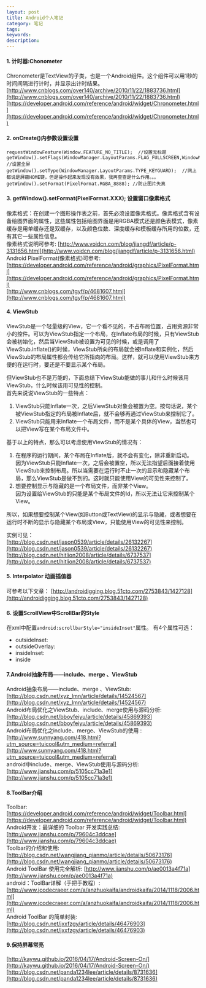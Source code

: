 ```yaml
---
layout: post
title: Android个人笔记
category: 笔记
tags:
keywords:
description:
---
```


#### 1. 计时器:Chonometer
Chronometer是TextView的子类，也是一个Android组件。这个组件可以用1秒的时间间隔进行计时，并显示出计时结果。
[http://www.cnblogs.com/over140/archive/2010/11/22/1883736.html](http://www.cnblogs.com/over140/archive/2010/11/22/1883736.html)
[https://developer.android.com/reference/android/widget/Chronometer.html](https://developer.android.com/reference/android/widget/Chronometer.html)

#### 2. onCreate()内参数设置设置
```
requestWindowFeature(Window.FEATURE_NO_TITLE);  //设置无标题
getWindow().setFlags(WindowManager.LayoutParams.FLAG_FULLSCREEN,WindowManager.LayoutParams.FLAG_FULLSCREEN);  //设置全屏
getWindow().setType(WindowManager.LayoutParams.TYPE_KEYGUARD);  //网上都说是屏蔽HOME键，但是操作起来发现没有效果，我再查查是什么作用。。。
getWindow().setFormat(PixelFormat.RGBA_8888); //防止图片失真
```

#### 3. getWindow().setFormat(PixelFormat.XXX); 设置窗口像素格式
像素格式：在创建一个图形操作表之前，首先必须设置像素格式。像素格式含有设备绘图界面的属性，这些属性包括绘图界面是用RGBA模式还是颜色表模式，像素缓存是用单缓存还是双缓存，以及颜色位数、深度缓存和模板缓存所用的位数，还有其它一些属性信息。  
像素格式说明可参考:   [http://www.voidcn.com/blog/jiangdf/article/p-3131656.html](http://www.voidcn.com/blog/jiangdf/article/p-3131656.html)   
Android PixelFormat(像素格式)可参考:  
[https://developer.android.com/reference/android/graphics/PixelFormat.html](https://developer.android.com/reference/android/graphics/PixelFormat.html)  
[http://www.cnblogs.com/tgyf/p/4681607.html](http://www.cnblogs.com/tgyf/p/4681607.html)

#### 4. ViewStub
ViewStub是一个轻量级的View，它一个看不见的，不占布局位置，占用资源非常小的控件。可以为ViewStub指定一个布局，在Inflate布局的时候，只有ViewStub会被初始化，然后当ViewStub被设置为可见的时候，或是调用了ViewStub.inflate()的时候，ViewStub所向的布局就会被Inflate和实例化，然后ViewStub的布局属性都会传给它所指向的布局。这样，就可以使用ViewStub来方便的在运行时，要还是不要显示某个布局。  

但ViewStub也不是万能的，下面总结下ViewStub能做的事儿和什么时候该用ViewStub，什么时候该用可见性的控制。  
首先来说说ViewStub的一些特点：
1. ViewStub只能Inflate一次，之后ViewStub对象会被置为空。按句话说，某个被ViewStub指定的布局被Inflate后，就不会够再通过ViewStub来控制它了。
2. ViewStub只能用来Inflate一个布局文件，而不是某个具体的View，当然也可以把View写在某个布局文件中。

基于以上的特点，那么可以考虑使用ViewStub的情况有：
1. 在程序的运行期间，某个布局在Inflate后，就不会有变化，除非重新启动。  
因为ViewStub只能Inflate一次，之后会被置空，所以无法指望后面接着使用ViewStub来控制布局。所以当需要在运行时不止一次的显示和隐藏某个布局，那么ViewStub是做不到的。这时就只能使用View的可见性来控制了。
2. 想要控制显示与隐藏的是一个布局文件，而非某个View。  
因为设置给ViewStub的只能是某个布局文件的Id，所以无法让它来控制某个View。  

所以，如果想要控制某个View(如Button或TextView)的显示与隐藏，或者想要在运行时不断的显示与隐藏某个布局或View，只能使用View的可见性来控制。

实例可见：  
[http://blog.csdn.net/jason0539/article/details/26132267](http://blog.csdn.net/jason0539/article/details/26132267)  
[http://blog.csdn.net/hitlion2008/article/details/6737537](http://blog.csdn.net/hitlion2008/article/details/6737537)  

#### 5. Interpolator 动画插值器
可参考以下文章：
[http://androidigging.blog.51cto.com/2753843/1427128](http://androidigging.blog.51cto.com/2753843/1427128)

#### 6. 设置ScrollView中ScrollBar的Style
在xml中配置`android:scrollbarStyle="insideInset"`属性。
有4个属性可选：
- outsideInset:
- outsideOverlay:
- insideInset:
- inside

#### 7.Android抽象布局——include、merge 、ViewStub
Android抽象布局——include、merge 、ViewStub: [http://blog.csdn.net/xyz_lmn/article/details/14524567](http://blog.csdn.net/xyz_lmn/article/details/14524567)  
 Android布局优化之ViewStub、include、merge使用与源码分析: [http://blog.csdn.net/bboyfeiyu/article/details/45869393](http://blog.csdn.net/bboyfeiyu/article/details/45869393)  
Android布局优化之include、merge、ViewStub的使用
:[http://www.sunnyang.com/418.html?utm_source=tuicool&utm_medium=referral](http://www.sunnyang.com/418.html?utm_source=tuicool&utm_medium=referral)  
android中include、merge、ViewStub使用与源码分析: [http://www.jianshu.com/p/5105cc71a3e1](http://www.jianshu.com/p/5105cc71a3e1)

#### 8.ToolBar介绍
Toolbar: [https://developer.android.com/reference/android/widget/Toolbar.html](https://developer.android.com/reference/android/widget/Toolbar.html)  
Android开发：最详细的 Toolbar 开发实践总结: [http://www.jianshu.com/p/79604c3ddcae](http://www.jianshu.com/p/79604c3ddcae)  
Toolbar的介绍和使用: [http://blog.csdn.net/wangjiang_qianmo/article/details/50673176](http://blog.csdn.net/wangjiang_qianmo/article/details/50673176)  
Android ToolBar 使用完全解析: [http://www.jianshu.com/p/ae0013a4f71a](http://www.jianshu.com/p/ae0013a4f71a)  
android：ToolBar详解（手把手教程）: [http://www.jcodecraeer.com/a/anzhuokaifa/androidkaifa/2014/1118/2006.html](http://www.jcodecraeer.com/a/anzhuokaifa/androidkaifa/2014/1118/2006.html)  
Android ToolBar 的简单封装: [http://blog.csdn.net/jxxfzgy/article/details/46476903](http://blog.csdn.net/jxxfzgy/article/details/46476903)  

#### 9.保持屏幕常亮
[http://kaywu.github.io/2016/04/17/Android-Screen-On/](http://kaywu.github.io/2016/04/17/Android-Screen-On/)  
[http://blog.csdn.net/panda1234lee/article/details/8731636](http://blog.csdn.net/panda1234lee/article/details/8731636)  
